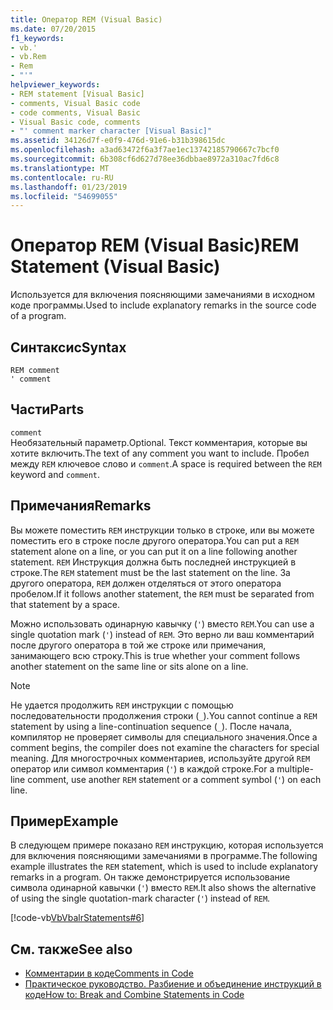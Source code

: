 ```yaml
---
title: Оператор REM (Visual Basic)
ms.date: 07/20/2015
f1_keywords:
- vb.'
- vb.Rem
- Rem
- "'"
helpviewer_keywords:
- REM statement [Visual Basic]
- comments, Visual Basic code
- code comments, Visual Basic
- Visual Basic code, comments
- "' comment marker character [Visual Basic]"
ms.assetid: 34126d7f-e0f9-476d-91e6-b31b398615dc
ms.openlocfilehash: a3ad63472f6a3f7ae1ec13742185790667c7bcf0
ms.sourcegitcommit: 6b308cf6d627d78ee36dbbae8972a310ac7fd6c8
ms.translationtype: MT
ms.contentlocale: ru-RU
ms.lasthandoff: 01/23/2019
ms.locfileid: "54699055"
---
```

# <a name="rem-statement-visual-basic"></a><span data-ttu-id="f3d5f-102">Оператор REM (Visual Basic)</span><span class="sxs-lookup"><span data-stu-id="f3d5f-102">REM Statement (Visual Basic)</span></span>
<span data-ttu-id="f3d5f-103">Используется для включения поясняющими замечаниями в исходном коде программы.</span><span class="sxs-lookup"><span data-stu-id="f3d5f-103">Used to include explanatory remarks in the source code of a program.</span></span>  
  
## <a name="syntax"></a><span data-ttu-id="f3d5f-104">Синтаксис</span><span class="sxs-lookup"><span data-stu-id="f3d5f-104">Syntax</span></span>  
  
```  
REM comment  
' comment  
```  
  
## <a name="parts"></a><span data-ttu-id="f3d5f-105">Части</span><span class="sxs-lookup"><span data-stu-id="f3d5f-105">Parts</span></span>  
 `comment`  
 <span data-ttu-id="f3d5f-106">Необязательный параметр.</span><span class="sxs-lookup"><span data-stu-id="f3d5f-106">Optional.</span></span> <span data-ttu-id="f3d5f-107">Текст комментария, которые вы хотите включить.</span><span class="sxs-lookup"><span data-stu-id="f3d5f-107">The text of any comment you want to include.</span></span> <span data-ttu-id="f3d5f-108">Пробел между `REM` ключевое слово и `comment`.</span><span class="sxs-lookup"><span data-stu-id="f3d5f-108">A space is required between the `REM` keyword and `comment`.</span></span>  
  
## <a name="remarks"></a><span data-ttu-id="f3d5f-109">Примечания</span><span class="sxs-lookup"><span data-stu-id="f3d5f-109">Remarks</span></span>  
 <span data-ttu-id="f3d5f-110">Вы можете поместить `REM` инструкции только в строке, или вы можете поместить его в строке после другого оператора.</span><span class="sxs-lookup"><span data-stu-id="f3d5f-110">You can put a `REM` statement alone on a line, or you can put it on a line following another statement.</span></span> <span data-ttu-id="f3d5f-111">`REM` Инструкция должна быть последней инструкцией в строке.</span><span class="sxs-lookup"><span data-stu-id="f3d5f-111">The `REM` statement must be the last statement on the line.</span></span> <span data-ttu-id="f3d5f-112">За другого оператора, `REM` должен отделяться от этого оператора пробелом.</span><span class="sxs-lookup"><span data-stu-id="f3d5f-112">If it follows another statement, the `REM` must be separated from that statement by a space.</span></span>  
  
 <span data-ttu-id="f3d5f-113">Можно использовать одинарную кавычку (`'`) вместо `REM`.</span><span class="sxs-lookup"><span data-stu-id="f3d5f-113">You can use a single quotation mark (`'`) instead of `REM`.</span></span> <span data-ttu-id="f3d5f-114">Это верно ли ваш комментарий после другого оператора в той же строке или примечания, занимающего всю строку.</span><span class="sxs-lookup"><span data-stu-id="f3d5f-114">This is true whether your comment follows another statement on the same line or sits alone on a line.</span></span>  
  
> [!NOTE]
>  <span data-ttu-id="f3d5f-115">Не удается продолжить `REM` инструкции с помощью последовательности продолжения строки (`_`).</span><span class="sxs-lookup"><span data-stu-id="f3d5f-115">You cannot continue a `REM` statement by using a line-continuation sequence (`_`).</span></span> <span data-ttu-id="f3d5f-116">После начала, компилятор не проверяет символы для специального значения.</span><span class="sxs-lookup"><span data-stu-id="f3d5f-116">Once a comment begins, the compiler does not examine the characters for special meaning.</span></span> <span data-ttu-id="f3d5f-117">Для многострочных комментариев, используйте другой `REM` оператор или символ комментария (`'`) в каждой строке.</span><span class="sxs-lookup"><span data-stu-id="f3d5f-117">For a multiple-line comment, use another `REM` statement or a comment symbol (`'`) on each line.</span></span>  
  
## <a name="example"></a><span data-ttu-id="f3d5f-118">Пример</span><span class="sxs-lookup"><span data-stu-id="f3d5f-118">Example</span></span>  
 <span data-ttu-id="f3d5f-119">В следующем примере показано `REM` инструкцию, которая используется для включения поясняющими замечаниями в программе.</span><span class="sxs-lookup"><span data-stu-id="f3d5f-119">The following example illustrates the `REM` statement, which is used to include explanatory remarks in a program.</span></span> <span data-ttu-id="f3d5f-120">Он также демонстрируется использование символа одинарной кавычки (`'`) вместо `REM`.</span><span class="sxs-lookup"><span data-stu-id="f3d5f-120">It also shows the alternative of using the single quotation-mark character (`'`) instead of `REM`.</span></span>  
  
 [!code-vb[VbVbalrStatements#6](../../../visual-basic/language-reference/error-messages/codesnippet/VisualBasic/rem-statement_1.vb)]  
  
## <a name="see-also"></a><span data-ttu-id="f3d5f-121">См. также</span><span class="sxs-lookup"><span data-stu-id="f3d5f-121">See also</span></span>
- [<span data-ttu-id="f3d5f-122">Комментарии в коде</span><span class="sxs-lookup"><span data-stu-id="f3d5f-122">Comments in Code</span></span>](../../../visual-basic/programming-guide/program-structure/comments-in-code.md)
- [<span data-ttu-id="f3d5f-123">Практическое руководство. Разбиение и объединение инструкций в коде</span><span class="sxs-lookup"><span data-stu-id="f3d5f-123">How to: Break and Combine Statements in Code</span></span>](../../../visual-basic/programming-guide/program-structure/how-to-break-and-combine-statements-in-code.md)
